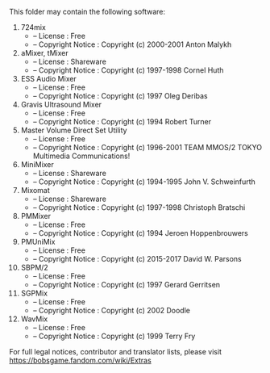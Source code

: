 This folder may contain the following software:

1. 724mix
   - – License : Free
   - – Copyright Notice : Copyright (c) 2000-2001 Anton Malykh
2. aMixer, tMixer
   - – License : Shareware
   - – Copyright Notice : Copyright (c) 1997-1998 Cornel Huth
3. ESS Audio Mixer
   - – License : Free
   - – Copyright Notice : Copyright (c) 1997 Oleg Deribas
4. Gravis Ultrasound Mixer
   - – License : Free
   - – Copyright Notice : Copyright (c) 1994 Robert Turner
5. Master Volume Direct Set Utility
   - – License : Free
   - – Copyright Notice : Copyright (c) 1996-2001 TEAM MMOS/2 TOKYO Multimedia Communications!
6. MiniMixer
   - – License : Shareware
   - – Copyright Notice : Copyright (c) 1994-1995 John V. Schweinfurth
7. Mixomat
   - – License : Shareware
   - – Copyright Notice : Copyright (c) 1997-1998 Christoph Bratschi
8. PMMixer
   - – License : Free
   - – Copyright Notice : Copyright (c) 1994 Jeroen Hoppenbrouwers
9. PMUniMix
   - – License : Free
   - – Copyright Notice : Copyright (c) 2015-2017 David W. Parsons
10. SBPM/2
    - – License : Free
    - – Copyright Notice : Copyright (c) 1997 Gerard Gerritsen
11. SGPMix
    - – License : Free
    - – Copyright Notice : Copyright (c) 2002 Doodle
12. WavMix
    - – License : Free
    - – Copyright Notice : Copyright (c) 1999 Terry Fry

For full legal notices, contributor and translator lists, please visit https://bobsgame.fandom.com/wiki/Extras
